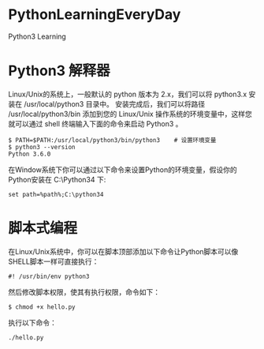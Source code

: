 # PythonLearningEveryDay
Python3 Learning

# Python3 解释器

Linux/Unix的系统上，一般默认的 python 版本为 2.x，我们可以将 python3.x 安装在 /usr/local/python3 目录中。
安装完成后，我们可以将路径 /usr/local/python3/bin 添加到您的 Linux/Unix 操作系统的环境变量中，这样您就可以通过 shell 终端输入下面的命令来启动 Python3 。

```
$ PATH=$PATH:/usr/local/python3/bin/python3    # 设置环境变量
$ python3 --version
Python 3.6.0
```

在Window系统下你可以通过以下命令来设置Python的环境变量，假设你的Python安装在 C:\Python34 下:

```
set path=%path%;C:\python34
```

# 脚本式编程

在Linux/Unix系统中，你可以在脚本顶部添加以下命令让Python脚本可以像SHELL脚本一样可直接执行：

`#! /usr/bin/env python3`

然后修改脚本权限，使其有执行权限，命令如下：

`$ chmod +x hello.py`

执行以下命令：

`./hello.py`
